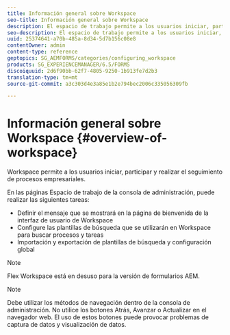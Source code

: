 ```yaml
---
title: Información general sobre Workspace
seo-title: Información general sobre Workspace
description: El espacio de trabajo permite a los usuarios iniciar, participar y realizar el seguimiento de procesos empresariales. Aprendamos más sobre el espacio de trabajo.
seo-description: El espacio de trabajo permite a los usuarios iniciar, participar y realizar el seguimiento de procesos empresariales. Aprendamos más sobre el espacio de trabajo.
uuid: 25374641-a70b-485a-8d34-5d7b156c08e8
contentOwner: admin
content-type: reference
geptopics: SG_AEMFORMS/categories/configuring_workspace
products: SG_EXPERIENCEMANAGER/6.5/FORMS
discoiquuid: 2d6f90bb-62f7-4805-9250-1b913fe7d2b3
translation-type: tm+mt
source-git-commit: a3c303d4e3a85e1b2e794bec2006c335056309fb

---
```



# Información general sobre Workspace {#overview-of-workspace}

Workspace permite a los usuarios iniciar, participar y realizar el seguimiento de procesos empresariales.

En las páginas Espacio de trabajo de la consola de administración, puede realizar las siguientes tareas:

* Definir el mensaje que se mostrará en la página de bienvenida de la interfaz de usuario de Workspace
* Configure las plantillas de búsqueda que se utilizarán en Workspace para buscar procesos y tareas
* Importación y exportación de plantillas de búsqueda y configuración global

>[!NOTE]
>
>Flex Workspace está en desuso para la versión de formularios AEM.

>[!NOTE]
>
>Debe utilizar los métodos de navegación dentro de la consola de administración. No utilice los botones Atrás, Avanzar o Actualizar en el navegador web. El uso de estos botones puede provocar problemas de captura de datos y visualización de datos.

